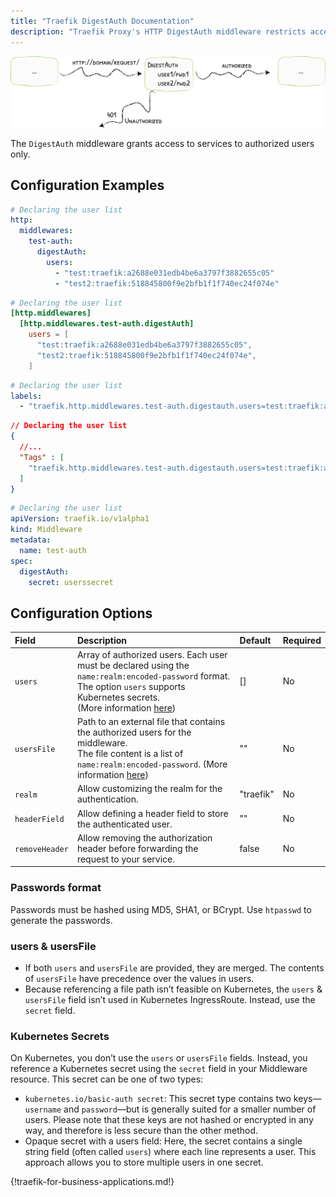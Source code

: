 ```yaml
---
title: "Traefik DigestAuth Documentation"
description: "Traefik Proxy's HTTP DigestAuth middleware restricts access to your services to known users. Read the technical documentation."
---
```


![DigestAuth](../../../../assets/img/middleware/digestauth.png)

The `DigestAuth` middleware grants access to services to authorized users only.

## Configuration Examples

```yaml tab="Structured (YAML)"
# Declaring the user list
http:
  middlewares:
    test-auth:
      digestAuth:
        users:
          - "test:traefik:a2688e031edb4be6a3797f3882655c05"
          - "test2:traefik:518845800f9e2bfb1f1f740ec24f074e"
```

```toml tab="Structured (TOML)"
# Declaring the user list
[http.middlewares]
  [http.middlewares.test-auth.digestAuth]
    users = [
      "test:traefik:a2688e031edb4be6a3797f3882655c05",
      "test2:traefik:518845800f9e2bfb1f1f740ec24f074e",
    ]
```

```yaml tab="Labels"
# Declaring the user list
labels:
  - "traefik.http.middlewares.test-auth.digestauth.users=test:traefik:a2688e031edb4be6a3797f3882655c05,test2:traefik:518845800f9e2bfb1f1f740ec24f074e"
```

```json tab="Tags"
// Declaring the user list
{
  //...
  "Tags" : [
    "traefik.http.middlewares.test-auth.digestauth.users=test:traefik:a2688e031edb4be6a3797f3882655c05,test2:traefik:518845800f9e2bfb1f1f740ec24f074e"
  ]
}
```

```yaml tab="Kubernetes"
# Declaring the user list
apiVersion: traefik.io/v1alpha1
kind: Middleware
metadata:
  name: test-auth
spec:
  digestAuth:
    secret: userssecret
```

## Configuration Options

| Field      | Description    | Default | Required |
|:-----------|:---------------------------------------------------------------------------------|:--------|:---------|
| `users` | Array of authorized users. Each user must be declared using the `name:realm:encoded-password` format.<br /> The option `users` supports Kubernetes secrets.<br />(More information [here](#users--usersfile))| []  | No      |
| `usersFile` | Path to an external file that contains the authorized users for the middleware. <br />The file content is a list of `name:realm:encoded-password`. (More information [here](#users--usersfile)) | ""      | No      |
| `realm` | Allow customizing the realm for the authentication.| "traefik"      | No      |
| `headerField` | Allow defining a header field to store the authenticated user.| ""      | No      |
| `removeHeader` | Allow removing the authorization header before forwarding the request to your service. | false      | No      |

### Passwords format

Passwords must be hashed using MD5, SHA1, or BCrypt.
Use `htpasswd` to generate the passwords.

### users & usersFile

- If both `users` and `usersFile` are provided, they are merged. The contents of `usersFile` have precedence over the values in users.
- Because referencing a file path isn’t feasible on Kubernetes, the `users` & `usersFile` field isn’t used in Kubernetes IngressRoute. Instead, use the `secret` field.

### Kubernetes Secrets

On Kubernetes, you don’t use the `users` or `usersFile` fields. Instead, you reference a Kubernetes secret using the `secret` field in your Middleware resource. This secret can be one of two types:

- `kubernetes.io/basic-auth secret`: This secret type contains two keys—`username` and `password`—but is generally suited for a smaller number of users. Please note that these keys are not hashed or encrypted in any way, and therefore is less secure than the other method.
- Opaque secret with a users field: Here, the secret contains a single string field (often called `users`) where each line represents a user. This approach allows you to store multiple users in one secret.

{!traefik-for-business-applications.md!}
